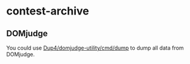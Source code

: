 # contest-archive

## DOMjudge

You could use [Dup4/domjudge-utility/cmd/dump](https://github.com/Dup4/domjudge-utility/tree/main/cmd/dump) to dump all data from DOMjudge.
